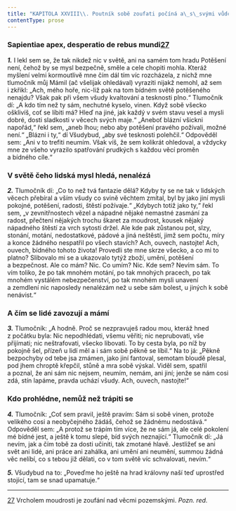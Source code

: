 ```yaml
---
title: "KAPITOLA XXVIII\\. Poutník sobě zoufati počíná a\_s\_svými vůdci se hádá"
contentType: prose
---
```


<section>

### Sapientiae apex, desperatio de rebus mundi[27](./resources/undefined)

**_1._** I lekl sem se, že tak nikdež nic v světě, ani na samém tom hradu Potěšení není, čehož by se mysl bezpečně, směle a cele chopiti mohla. Kteráž myšlení velmi kormoutlivě mne čím dál tím víc rozcházela, z nichž mne tlumočník můj Mámil (ač všelijak ohledával) vyraziti nijakž nemohl, až sem i zkřikl: „Ach, mého hoře, nic-liž pak na tom bídném světě potěšeného nenajdu? Však pak při všem všudy kvaltování a tesknosti plno.“ Tlumočník dí: „A kdo tím než ty sám, nechutné kyselo, vinen. Když sobě všecko ošklivíš, coť se líbiti má? Hleď na jiné, jak každý v svém stavu vesel a mysli dobré, dosti sladkosti v věcech svých maje.“ „Aneboť blázní všickni napořád,“ řekl sem, „aneb lhou; nebo aby potěšení pravého požívali, možné není.“ „Blázni i ty,“ dí Všudybud, „aby své tesknosti polehčil.“ Odpověděl sem: „Ani v to trefiti neumím. Však víš, že sem kolikrát ohledoval, a vždycky mne ze všeho vyrazilo spatřování prudkých s každou věcí proměn a bídného cíle.“

### V světě čeho lidská mysl hledá, nenalézá

**_2._** Tlumočník dí: „Co to než tvá fantazie dělá? Kdyby ty se ne tak v lidských věcech přebíral a vším všudy co svině věchtem zmítal, byl by jako jiní mysli pokojné, potěšení, radosti, štěstí požívaje.“ „Kdybych totiž jako ty,“ řekl sem, „v zevnitřnostech vězel a nápadné nějaké nemastné zasmání za radost, přečtení nějakých trochu škaret za moudrost, kousek nějaký nápadného štěstí za vrch sytosti držel. Ale kde pak zůstanou pot, slzy, stonání, motání, nedostatkové, pádové a jiná neštěstí, jimž sem počtu, míry a konce žádného nespatřil po všech stavích? Ach, ouvech, nastojte! Ach, ouvech, bídného tohoto života! Provedli ste mne skrze všecko, a co mi to platno? Slibovalo mi se a ukazovalo tytýž zboží, umění, potěšení a bezpečnost. Ale co mám? Nic. Co umím? Nic. Kde sem? Nevím sám. To vím toliko, že po tak mnohém motání, po tak mnohých pracech, po tak mnohém vystálém nebezpečenství, po tak mnohém mysli unavení a zemdlení nic naposledy nenalézám než u sebe sám bolest, u jiných k sobě nenávist.“

### A čím se lidé zavozují a mámí

**_3._** Tlumočník: „A hodně. Proč se nezpravuješ radou mou, kteráž hned z počátku byla: Nic nepodhlédati, všemu věřiti; nic neprubovati, vše přijímati; nic neštrafovati, všecko libovati. To by cesta byla, po níž by pokojně šel, přízeň u lidí měl a i sám sobě pěkně se líbil.“ Na to já: „Pěkně bezpochyby od tebe jsa zmámen, jako jiní fantoval, semotam bloudě plesal, pod jhem chroptě křepčil, stůně a mra sobě výskal. Viděl sem, spatřil a poznal, že ani sám nic nejsem, neumím, nemám, ani jiní; jenže se nám cosi zdá, stín lapáme, pravda uchází všudy. Ach, ouvech, nastojte!“

### Kdo prohlédne, nemůž než trápiti se

**_4._** Tlumočník: „Coť sem pravil, ještě pravím: Sám si sobě vinen, protože velikého cosi a neobyčejného žádáš, čehož se žádnému nedostává.“ Odpověděl sem: „A protož se trápím tím více, že ne sám já, ale celé pokolení mé bídné jest, a ještě k tomu slepé, bíd svých neznající.“ Tlumočník dí: „Já nevím, jak a čím tobě za dosti učiniti, tak zmotané hlavě. Jestližeť se ani svět ani lidé, ani práce ani zahálka, ani umění ani neumění, summou žádná věc nelíbí, co s tebou již dělati, co v tom světě víc schvalovati, nevím.“

</section>

<section>

**_5._** Všudybud na to: „Poveďme ho ještě na hrad královny naší teď uprostřed stojící, tam se snad upamatuje.“

* * *

[27](./resources/undefined) Vrcholem moudrosti je zoufání nad věcmi pozemskými. _Pozn. red._

</section>
